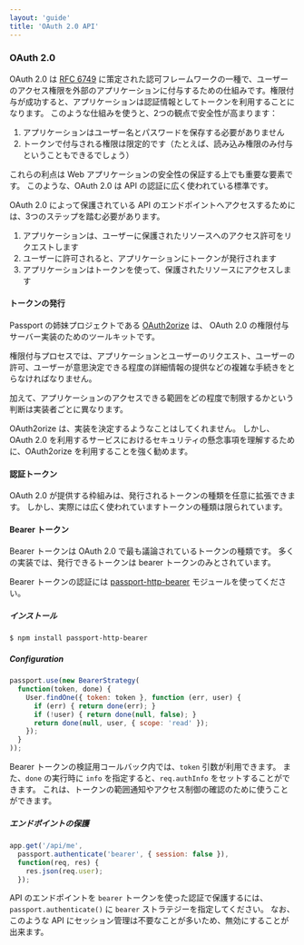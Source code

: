 ```yaml
---
layout: 'guide'
title: 'OAuth 2.0 API'
---
```


### OAuth 2.0

OAuth 2.0 は [RFC 6749](http://tools.ietf.org/html/rfc6749) に策定された認可フレームワークの一種で、ユーザーのアクセス権限を外部のアプリケーションに付与するための仕組みです。権限付与が成功すると、アプリケーションは認証情報としてトークンを利用することになります。
このような仕組みを使うと、2つの観点で安全性が高まります：

  1. アプリケーションはユーザー名とパスワードを保存する必要がありません
  2. トークンで付与される権限は限定的です（たとえば、読み込み権限のみ付与ということもできるでしょう）

これらの利点は Web アプリケーションの安全性の保証する上でも重要な要素です。
このような、OAuth 2.0 は API の認証に広く使われている標準です。

OAuth 2.0 によって保護されている API のエンドポイントへアクセスするためには、3つのステップを踏む必要があります。

  1. アプリケーションは、ユーザーに保護されたリソースへのアクセス許可をリクエストします
  2. ユーザーに許可されると、アプリケーションにトークンが発行されます
  3. アプリケーションはトークンを使って、保護されたリソースにアクセスします
     
#### トークンの発行

Passport の姉妹プロジェクトである [OAuth2orize](https://github.com/jaredhanson/oauth2orize) は、 OAuth 2.0 の権限付与サーバー実装のためのツールキットです。

権限付与プロセスでは、アプリケーションとユーザーのリクエスト、ユーザーの許可、ユーザーが意思決定できる程度の詳細情報の提供などの複雑な手続きをとらなければなりません。

加えて、アプリケーションのアクセスできる範囲をどの程度で制限するかという判断は実装者ごとに異なります。

OAuth2orize は、実装を決定するようなことはしてくれません。
しかし、OAuth 2.0 を利用するサービスにおけるセキュリティの懸念事項を理解するために、OAuth2orize を利用することを強く勧めます。

#### 認証トークン

OAuth 2.0 が提供する枠組みは、発行されるトークンの種類を任意に拡張できます。
しかし、実際には広く使われていますトークンの種類は限られています。

#### Bearer トークン

Bearer トークンは OAuth 2.0 で最も議論されているトークンの種類です。
多くの実装では、発行できるトークンは bearer トークンのみとされています。

Bearer トークンの認証には [passport-http-bearer](https://github.com/jaredhanson/passport-http-bearer) モジュールを使ってください。

##### インストール

```bash
$ npm install passport-http-bearer
```

##### Configuration

```javascript
passport.use(new BearerStrategy(
  function(token, done) {
    User.findOne({ token: token }, function (err, user) {
      if (err) { return done(err); }
      if (!user) { return done(null, false); }
      return done(null, user, { scope: 'read' });
    });
  }
));
```

Bearer トークンの検証用コールバック内では、`token` 引数が利用できます。
また、`done` の実行時に `info` を指定すると、`req.authInfo` をセットすることができます。
これは、トークンの範囲通知やアクセス制御の確認のために使うことができます。

##### エンドポイントの保護

```javascript
app.get('/api/me', 
  passport.authenticate('bearer', { session: false }),
  function(req, res) {
    res.json(req.user);
  });
```

API のエンドポイントを `bearer` トークンを使った認証で保護するには、`passport.authenticate()` に `bearer` ストラテジーを指定してください。
なお、このような API にセッション管理は不要なことが多いため、無効にすることが出来ます。
